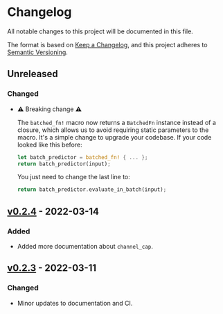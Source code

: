 # Changelog

All notable changes to this project will be documented in this file.

The format is based on [Keep a Changelog](https://keepachangelog.com/en/1.0.0/),
and this project adheres to [Semantic Versioning](https://semver.org/spec/v2.0.0.html).

## Unreleased

### Changed

- ⚠️ Breaking change ⚠️

  The `batched_fn!` macro now returns a `BatchedFn` instance instead of a closure, which allows
  us to avoid requiring static parameters to the macro.
  It's a simple change to upgrade your codebase. If your code looked like this before:

  ```rust
  let batch_predictor = batched_fn! { ... };
  return batch_predictor(input);
  ```

  You just need to change the last line to:

  ```rust
  return batch_predictor.evaluate_in_batch(input);
  ```

## [v0.2.4](https://github.com/epwalsh/batched-fn/releases/tag/v0.2.4) - 2022-03-14

### Added

- Added more documentation about `channel_cap`.

## [v0.2.3](https://github.com/epwalsh/batched-fn/releases/tag/v0.2.3) - 2022-03-11

### Changed

- Minor updates to documentation and CI.
